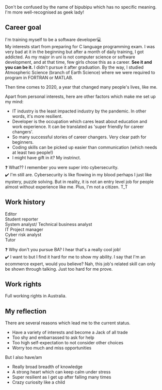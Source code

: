 Don't be confused by the name of bipubipu which has no specific meaning. I'm more well-recognised as geek lady!  

## Career goal
I'm training myself to be a software developer💻  
My interests start from preparing for C language programming exam. I was very bad at it in the beginning but after a month of daily training, I got addicted.
As my major in uni is not computer science or software development, and at that time, few girls chose this as a career. <strong>See it and you can be it.</strong> I didn't pursue it after graduation. By the way, I studied Atmospheric Science (branch of Earth Science) where we were required to program in FORTRAN or MATLAB.

Then time comes to 2020, a year that changed many people's lives, like me.

Apart from personal interests, here are other factors which make me set up my mind:  
* IT industry is the least impacted industry by the pandemic. In other words, it's more resilient.
* Developer is the occupation which cares least about education and work experience. It can be translated as 'super friendly for career changers'.
* So many successful stories of career changers. Very clear path for beginners.
* Coding skills can be picked up easier than communication (which needs at least two people!)
* I might have gift in it? My instrinct.

❓ What?? I remember you were super into cybersecurity.  
✔️ I'm still are. Cybersecurity is like flowing in my blood perhaps I just like mystery, puzzle solving. But in reality, it is not an entry level job for people almost without experience like me. Plus, I'm not a citizen. T_T 

## Work history
Editor  
Student reporter  
System analyst/ Technical business analyst  
IT Project manager   
Cyber risk analyst  
Tutor  

❓ Why don't you pursue BA? I hear that's a really cool job!  
✔️ I want to but I find it hard for me to show my ability. I say that I'm an ecommerce expert, would you believe? Nah, this job's related skill can only be shown through talking. Just too hard for me prove.  

## Work rights
Full working rights in Australia. 

## My reflection 
There are several reasons which lead me to the current status.
* Have a variety of interests and become a Jack of all trade
* Too shy and embarrassed to ask for help
* Too high self-expectation to not consider other choices
* Worry too much and miss opportunities

But I also have/am 
* Really broad breadth of knowledge
* A strong heart which can keep calm under stress
* Super resilient as I get up after falling many times
* Crazy curiosity like a child
